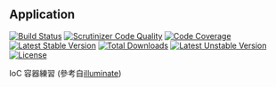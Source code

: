 ## Application

[![Build Status](https://travis-ci.org/colin1124x/application.svg)](https://travis-ci.org/colin1124x/application)
[![Scrutinizer Code Quality](https://scrutinizer-ci.com/g/colin1124x/application/badges/quality-score.png)](https://scrutinizer-ci.com/g/colin1124x/application)
[![Code Coverage](https://scrutinizer-ci.com/g/colin1124x/application/badges/coverage.png)](https://scrutinizer-ci.com/g/colin1124x/application)
[![Latest Stable Version](https://poser.pugx.org/rde/application/v/stable.svg)](https://packagist.org/packages/rde/application)
[![Total Downloads](https://poser.pugx.org/rde/application/downloads.svg)](https://packagist.org/packages/rde/application) 
[![Latest Unstable Version](https://poser.pugx.org/rde/application/v/unstable.svg)](https://packagist.org/packages/rde/application) 
[![License](https://poser.pugx.org/rde/application/license.svg)](https://packagist.org/packages/rde/application)

IoC 容器練習 (參考自[illuminate](https://github.com/illuminate))
